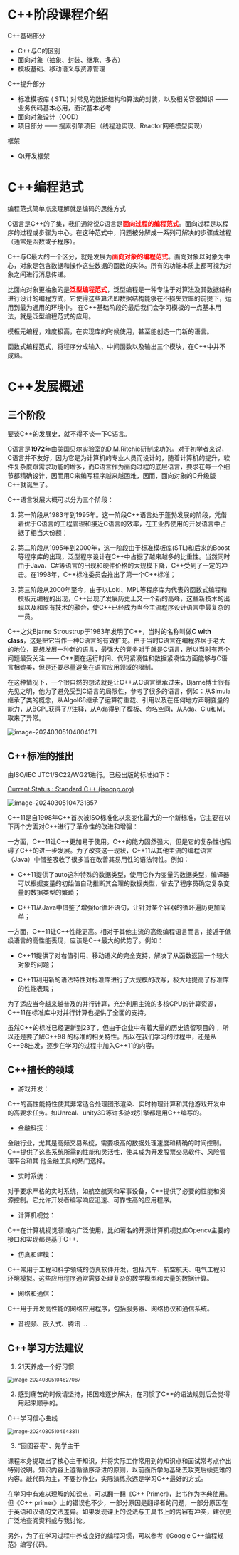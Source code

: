# C++阶段课程介绍

C++基础部分

- C++与C的区别
- 面向对象（抽象、封装、继承、多态）
- 模板基础、移动语义与资源管理



C++提升部分

- 标准模板库  ( STL)   对常见的数据结构和算法的封装，以及相关容器知识 —— 业务代码基本必用，面试基本必考
- 面向对象设计（OOD）
- 项目部分 —— 搜索引擎项目（线程池实现、Reactor网络模型实现）



框架

- Qt开发框架



# C++编程范式

编程范式简单点来理解就是编码的思维方式

C语言是C++的子集，我们通常说C语言是<font color=red>**面向过程的编程范式**</font>。面向过程是以程序的过程或步骤为中心。在这种范式中，问题被分解成一系列可解决的步骤或过程（通常是函数或子程序）。            

C++与C最大的一个区分，就是发展为<font color=red>**面向对象的编程范式**</font>。面向对象以对象为中心，对象是包含数据和操作这些数据的函数的实体。所有的功能本质上都可视为对象之间进行消息传递。

比面向对象更抽象的是<font color=red>**泛型编程范式**</font>，泛型编程是一种专注于对算法及其数据结构进行设计的编程方式，它使得这些算法即数据结构能够在不损失效率的前提下，运用到最为通用的环境中。 在C++基础阶段的最后我们会学习模板的一点基本用法，就是泛型编程范式的应用。

模板元编程，难度极高，在实现库的时候使用，甚至能创造一门新的语言。

函数式编程范式，将程序分成输入、中间函数以及输出三个模块，在C++中并不成熟。

# C++发展概述

## 三个阶段

要谈C++的发展史，就不得不谈一下C语言。 

C语言是**1972**年由美国贝尔实验室的D.M.Ritchie研制成功的。对于初学者来说，C语言并不友好，因为它是为计算机的专业人员而设计的，随着计算机的提升，软件复杂度跟需求功能的增多，而C语言作为面向过程的底层语言，要求在每一个细节都精确设计，因而用C来编写程序越来越困难，因而，面向对象的C升级版C++就诞生了。 



C++语言发展大概可以分为三个阶段：

1. 第一阶段从1983年到1995年。这一阶段C++语言处于蓬勃发展的阶段，凭借着优于C语言的工程管理和接近C语言的效率，在工业界使用的开发语言中占据了相当大份额；
2. 第二阶段从1995年到2000年，这一阶段由于标准模板库(STL)和后来的Boost等程序库的出现，泛型程序设计在C++中占据了越来越多的比重性。当然同时由于Java、C#等语言的出现和硬件价格的大规模下降，C++受到了一定的冲击。在1998年，C++标准委员会推出了第一个C++标准；

3. 第三阶段从2000年至今，由于以Loki、MPL等程序库为代表的函数式编程和模板元编程的出现，C++出现了发展历史上又一个新的高峰，这些新技术的出现以及和原有技术的融合，使C++已经成为当今主流程序设计语言中最复杂的一员。

C++之父Bjarne Stroustrup于1983年发明了C++，当时的名称叫做**C with class**，这是把它当作一种C语言的有效扩充。由于当时C语言在编程界居于老大的地位，要想发展一种新的语言，最强大的竞争对手就是C语言，所以当时有两个问题最受关注 —— C++要在运行时间、代码紧凑性和数据紧凑性方面能够与C语言相媲美，但是还要尽量避免在语言应用领域的限制。

在这种情况下，一个很自然的想法就是让C++从C语言继承过来，Bjarne博士很有先见之明，他为了避免受到C语言的局限性，参考了很多的语言，例如：从Simula继承了类的概念，从Algol68继承了运算符重载、引用以及在任何地方声明变量的能力，从BCPL获得了//注释，从Ada得到了模板、命名空间，从Ada、Clu和ML取来了异常。

![image-20240305104804171](https://bray07.oss-cn-beijing.aliyuncs.com/image-20240305104804171.png)



## C++标准的推出

由ISO/IEC JTC1/SC22/WG21进行。已经出版的标准如下：

[Current Status : Standard C++ (isocpp.org)](https://isocpp.org/std/status)

![image-20240305104731857](https://bray07.oss-cn-beijing.aliyuncs.com/image-20240305104731857.png)



C++11是自1998年C++首次被ISO标准化以来变化最大的一个新标准，它主要在以下两个方面对C++进行了革命性的改进和增强：

一方面，C++11让C++更加易于使用。C++的能力固然强大，但是它的复杂性也阻碍了C++的进一步发展。为了改变这一现状，C++11从其他主流的编程语言（Java）中借鉴吸收了很多旨在改善其易用性的语法特性。例如：

- C++11提供了auto这种特殊的数据类型，使用它作为变量的数据类型，编译器可以根据变量的初始值自动推断其合理的数据类型，省去了程序员确定复杂变量的数据类型的繁琐；

- C++11从Java中借鉴了增强for循环语句，让针对某个容器的循环遍历更加简单；



一方面，C++11让C++性能更高。相对于其他主流的高级编程语言而言，接近于低级语言的高性能表现，应该是C++最大的优势了。例如：

- C++11提供了对右值引用、移动语义的完全支持，解决了从函数返回一个较大对象的问题；

- C++11利用新的语法特性对标准库进行了大规模的改写，极大地提高了标准库的性能表现；

为了适应当今越来越普及的并行计算，充分利用主流的多核CPU的计算资源，C++11在标准库中对并行计算也提供了全面的支持。



虽然C++的标准已经更新到23了，但由于企业中有着大量的历史遗留项目的 ，所以还是要了解C++98 的标准的相关特性。所以在我们学习的过程中，还是从C++98出发，逐步在学习的过程中加入C++11的内容。

## C++擅长的领域

- 游戏开发：

​    C++的高性能特性使其非常适合处理图形渲染、实时物理计算和其他游戏开发中的高要求任务。如Unreal、unity3D等许多游戏引擎都是用C++编写的。



- 金融科技：

​	金融行业，尤其是高频交易系统，需要极高的数据处理速度和精确的时间控制。C++提供了这些系统所需的性能和灵活性，使其成为开发股票交易软件、风险管理平台和其	他金融工具的热门选择。



- 实时系统：

​	对于要求严格的实时系统，如航空航天和军事设备，C++提供了必要的性能和资源控制。它允许开发者编写响应迅速、可靠性高的应用程序。



- 计算机视觉：

​	C++在计算机视觉领域内广泛使用，比如著名的开源计算机视觉库Opencv主要的接口和实现都是基于C++.



- 仿真和建模：

​	C++常用于工程和科学领域的仿真软件开发，包括汽车、航空航天、电气工程和环境模拟。这些应用程序通常需要处理复杂的数学模型和大量的数据计算。



- 网络和通信：

​	C++用于开发高性能的网络应用程序，包括服务器、网络协议和通信系统。



- 音视频、嵌入式、腾讯 ...



## C++学习方法建议

1. 21天养成一个好习惯

<img src="https://bray07.oss-cn-beijing.aliyuncs.com/image-20240305104627067.png" alt="image-20240305104627067" style="zoom:80%;" />



2. 感到痛苦的时候请坚持，把困难逐步解决，在习惯了C++的语法规则后会觉得用起来顺手的。

C++学习信心曲线   

<img src="https://bray07.oss-cn-beijing.aliyuncs.com/image-20240305104643811.png" alt="image-20240305104643811" style="zoom:80%;" />

3. “囫囵吞枣”、先学主干

课程本身提取出了核心主干知识，并将实际工作常用到的知识点和面试常考点作出特别说明。知识内容上遵循循序渐进的原则，以前面所学为基础去攻克后续更难的内容。敲代码为主，不要抄作业，实际演练永远是学习C++最好的方式。

在学习中有难以理解的知识点，可以翻一翻《C++ Primer》，此书作为字典使用。但《C++ primer》上的错误也不少，一部分原因是翻译者的问题，一部分原因在于英语和汉语的文法差异。如果发现课上的说法与工具书上的内容有冲突，建议更广泛地查阅资料或与我讨论。

另外，为了在学习过程中养成良好的编程习惯，可以参考《Google C++编程规范》编写代码。








